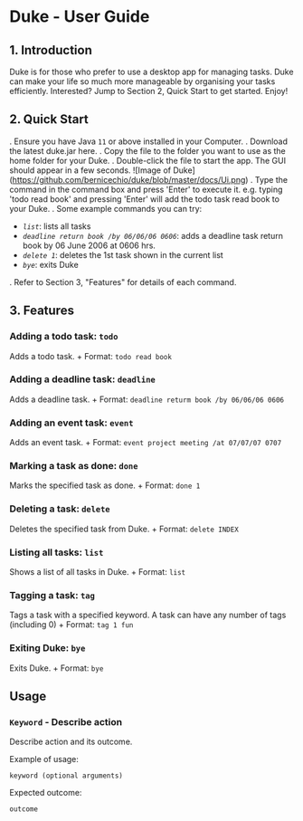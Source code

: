 # Duke - User Guide
## 1. Introduction
Duke is for those who prefer to use a desktop app for managing tasks. Duke can make your life so much more manageable by organising your tasks efficiently. Interested? Jump to Section 2, Quick Start to get started. Enjoy!

## 2. Quick Start
. Ensure you have Java `11` or above installed in your Computer.
. Download the latest duke.jar here.
. Copy the file to the folder you want to use as the home folder for your Duke.
. Double-click the file to start the app. The GUI should appear in a few seconds.
![Image of Duke] (https://github.com/bernicechio/duke/blob/master/docs/Ui.png)
. Type the command in the command box and press 'Enter' to execute it.
e.g. typing 'todo read book' and pressing 'Enter' will add the todo task read book to your Duke.
. Some example commands you can try:

* *`list`*: lists all tasks
* *`deadline return book /by 06/06/06 0606`*: adds a deadline task return book by 06 June 2006 at 0606 hrs.
* *`delete 1`*: deletes the 1st task shown in the current list
* *`bye`*: exits Duke
        
. Refer to Section 3, "Features" for details of each command.

## 3. Features 

### Adding a todo task: `todo`
Adds a todo task. +
Format: `todo read book`

### Adding a deadline task: `deadline`
Adds a deadline task. +
Format: `deadline returm book /by 06/06/06 0606`

### Adding an event task: `event`
Adds an event task. + 
Format: `event project meeting /at 07/07/07 0707`
### Marking a task as done: `done` 
Marks the specified task as done. +
Format: `done 1`

### Deleting a task: `delete`
Deletes the specified task from Duke. +
Format: `delete INDEX`

### Listing all tasks: `list`
Shows a list of all tasks in Duke. +
Format: `list`

### Tagging a task: `tag`
Tags a task with a specified keyword. A task can have any number of tags (including 0) +
Format: `tag 1 fun`

### Exiting Duke: `bye` 
Exits Duke. +
Format: `bye`

## Usage

### `Keyword` - Describe action

Describe action and its outcome.

Example of usage: 

`keyword (optional arguments)`

Expected outcome:

`outcome`
